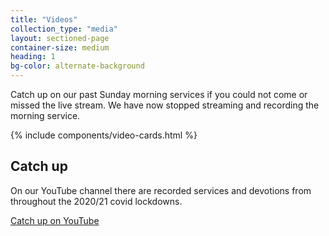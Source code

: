```yaml
---
title: "Videos"
collection_type: "media"
layout: sectioned-page
container-size: medium
heading: 1
bg-color: alternate-background
---
```


Catch up on our past Sunday morning services if you could not come or missed the live stream. We have now stopped streaming and recording the morning service. 

{% include components/video-cards.html %}

## Catch up

On our YouTube channel there are recorded services and devotions from throughout the 2020/21 covid lockdowns.

<a class="button accent-button text-center" href="https://www.youtube.com/channel/UCALb0SwFaFdPY2gwOesvb_g">Catch up on YouTube</a>
